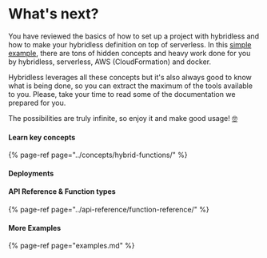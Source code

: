 # What's next?

You have reviewed the basics of how to set up a project with hybridless and how to make your hybridless definition on top of serverless. In this [simple example](define-your-function.md), there are tons of hidden concepts and heavy work done for you by hybridless, serverless, AWS \(CloudFormation\) and docker. 

Hybridless leverages all these concepts but it's also always good to know what is being done, so you can extract the maximum of the tools available to you. Please, take your time to read some of the documentation we prepared for you. 

The possibilities are truly infinite, so enjoy it and make good usage! [🤓](https://emojipedia.org/nerd-face/)   

#### Learn key concepts

{% page-ref page="../concepts/hybrid-functions/" %}

#### Deployments

#### API Reference & Function types

{% page-ref page="../api-reference/function-reference/" %}

#### More Examples

{% page-ref page="examples.md" %}



